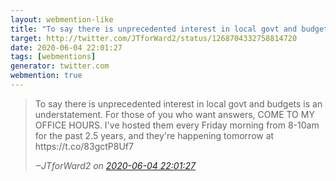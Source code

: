 ```yaml
---
layout: webmention-like
title: "To say there is unprecedented interest in local govt and budgets is an understatement. For those of you who want answers, COME TO MY OFFICE HOURS. I&#x27;ve hosted them every Friday morning from 8-10am for the past 2.5 years, and they&#x27;re happening tomorrow at https://t.co/83gctP8Uf7"
target: http://twitter.com/JTforWard2/status/1268704332758814720
date: 2020-06-04 22:01:27
tags: [webmentions]
generator: twitter.com
webmention: true
---
```




<blockquote class="external-citation">
  <p>
    To say there is unprecedented interest in local govt and budgets is an understatement. For those of you who want answers, COME TO MY OFFICE HOURS. I&#x27;ve hosted them every Friday morning from 8-10am for the past 2.5 years, and they&#x27;re happening tomorrow at https://t.co/83gctP8Uf7
  </p>
  <cite>‒<span class="p-author p-name">JTforWard2</span>
    on
    <a href="http://twitter.com/JTforWard2/status/1268704332758814720" rel="external nofollow" target="_blank">2020-06-04 22:01:27</a>
  </cite>
</blockquote>



